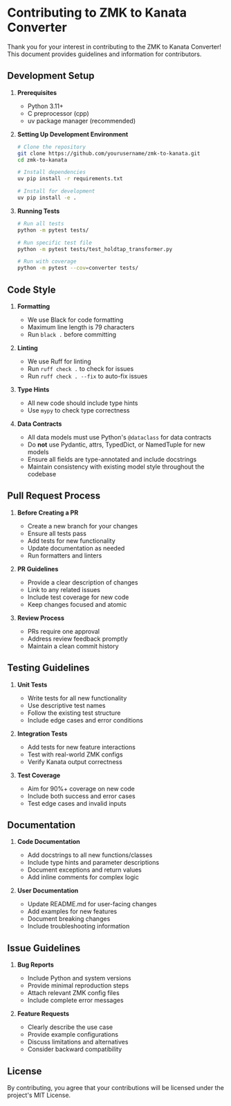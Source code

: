 # Contributing to ZMK to Kanata Converter

Thank you for your interest in contributing to the ZMK to Kanata Converter! This document provides guidelines and information for contributors.

## Development Setup

1. **Prerequisites**
   - Python 3.11+
   - C preprocessor (cpp)
   - uv package manager (recommended)

2. **Setting Up Development Environment**
   ```bash
   # Clone the repository
   git clone https://github.com/yourusername/zmk-to-kanata.git
   cd zmk-to-kanata

   # Install dependencies
   uv pip install -r requirements.txt

   # Install for development
   uv pip install -e .
   ```

3. **Running Tests**
   ```bash
   # Run all tests
   python -m pytest tests/

   # Run specific test file
   python -m pytest tests/test_holdtap_transformer.py

   # Run with coverage
   python -m pytest --cov=converter tests/
   ```

## Code Style

1. **Formatting**
   - We use Black for code formatting
   - Maximum line length is 79 characters
   - Run `black .` before committing

2. **Linting**
   - We use Ruff for linting
   - Run `ruff check .` to check for issues
   - Run `ruff check . --fix` to auto-fix issues

3. **Type Hints**
   - All new code should include type hints
   - Use `mypy` to check type correctness

4. **Data Contracts**
   - All data models must use Python's `@dataclass` for data contracts
   - Do **not** use Pydantic, attrs, TypedDict, or NamedTuple for new models
   - Ensure all fields are type-annotated and include docstrings
   - Maintain consistency with existing model style throughout the codebase

## Pull Request Process

1. **Before Creating a PR**
   - Create a new branch for your changes
   - Ensure all tests pass
   - Add tests for new functionality
   - Update documentation as needed
   - Run formatters and linters

2. **PR Guidelines**
   - Provide a clear description of changes
   - Link to any related issues
   - Include test coverage for new code
   - Keep changes focused and atomic

3. **Review Process**
   - PRs require one approval
   - Address review feedback promptly
   - Maintain a clean commit history

## Testing Guidelines

1. **Unit Tests**
   - Write tests for all new functionality
   - Use descriptive test names
   - Follow the existing test structure
   - Include edge cases and error conditions

2. **Integration Tests**
   - Add tests for new feature interactions
   - Test with real-world ZMK configs
   - Verify Kanata output correctness

3. **Test Coverage**
   - Aim for 90%+ coverage on new code
   - Include both success and error cases
   - Test edge cases and invalid inputs

## Documentation

1. **Code Documentation**
   - Add docstrings to all new functions/classes
   - Include type hints and parameter descriptions
   - Document exceptions and return values
   - Add inline comments for complex logic

2. **User Documentation**
   - Update README.md for user-facing changes
   - Add examples for new features
   - Document breaking changes
   - Include troubleshooting information

## Issue Guidelines

1. **Bug Reports**
   - Include Python and system versions
   - Provide minimal reproduction steps
   - Attach relevant ZMK config files
   - Include complete error messages

2. **Feature Requests**
   - Clearly describe the use case
   - Provide example configurations
   - Discuss limitations and alternatives
   - Consider backward compatibility

## License

By contributing, you agree that your contributions will be licensed under the project's MIT License. 